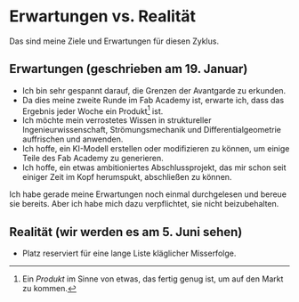 # Erwartungen vs. Realität

Das sind meine Ziele und Erwartungen für diesen Zyklus.

## Erwartungen (geschrieben am 19. Januar)

- Ich bin sehr gespannt darauf, die Grenzen der Avantgarde zu erkunden.
- Da dies meine zweite Runde im Fab Academy ist, erwarte ich, dass das Ergebnis jeder Woche ein Produkt[^901] ist.
- Ich möchte mein verrostetes Wissen in struktureller Ingenieurwissenschaft, Strömungsmechanik und Differentialgeometrie auffrischen und anwenden.
- Ich hoffe, ein KI-Modell erstellen oder modifizieren zu können, um einige Teile des Fab Academy zu generieren.
- Ich hoffe, ein etwas ambitioniertes Abschlussprojekt, das mir schon seit einiger Zeit im Kopf herumspukt, abschließen zu können.

Ich habe gerade meine Erwartungen noch einmal durchgelesen und bereue sie bereits. Aber ich habe mich dazu verpflichtet, sie nicht beizubehalten.

[^901]: Ein *Produkt* im Sinne von etwas, das fertig genug ist, um auf den Markt zu kommen.

## Realität (wir werden es am 5. Juni sehen)

- Platz reserviert für eine lange Liste kläglicher Misserfolge.


